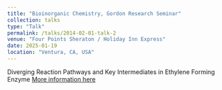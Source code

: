 ```yaml
---
title: "Bioinorganic Chemistry, Gordon Research Seminar"
collection: talks
type: "Talk"
permalink: /talks/2014-02-01-talk-2
venue: "Four Points Sheraton / Holiday Inn Express"
date: 2025-01-19
location: "Ventura, CA, USA"
---
```

Diverging Reaction Pathways and Key Intermediates in Ethylene Forming Enzyme
[More information here](https://www.grc.org/bioinorganic-chemistry-grs-conference/2025/)

